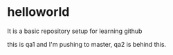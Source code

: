 # helloworld
It is a basic repository setup for learning github

this is qa1 
and I'm pushing to master, qa2 is behind this.
